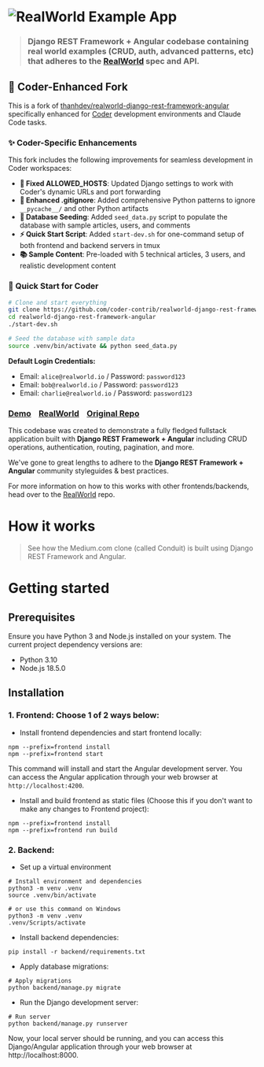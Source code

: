 # ![RealWorld Example App](logo.png)

> ### Django REST Framework + Angular codebase containing real world examples (CRUD, auth, advanced patterns, etc) that adheres to the [RealWorld](https://github.com/gothinkster/realworld) spec and API.

## 🚀 Coder-Enhanced Fork

This is a fork of [thanhdev/realworld-django-rest-framework-angular](https://github.com/thanhdev/realworld-django-rest-framework-angular) specifically enhanced for [Coder](https://coder.com) development environments and Claude Code tasks.

### ✨ Coder-Specific Enhancements

This fork includes the following improvements for seamless development in Coder workspaces:

- **🔧 Fixed ALLOWED_HOSTS**: Updated Django settings to work with Coder's dynamic URLs and port forwarding
- **🐍 Enhanced .gitignore**: Added comprehensive Python patterns to ignore `__pycache__/` and other Python artifacts
- **🌱 Database Seeding**: Added `seed_data.py` script to populate the database with sample articles, users, and comments
- **⚡ Quick Start Script**: Added `start-dev.sh` for one-command setup of both frontend and backend servers in tmux
- **📚 Sample Content**: Pre-loaded with 5 technical articles, 3 users, and realistic development content

### 🎯 Quick Start for Coder

```bash
# Clone and start everything
git clone https://github.com/coder-contrib/realworld-django-rest-framework-angular.git
cd realworld-django-rest-framework-angular
./start-dev.sh

# Seed the database with sample data
source .venv/bin/activate && python seed_data.py
```

**Default Login Credentials:**
- Email: `alice@realworld.io` / Password: `password123`
- Email: `bob@realworld.io` / Password: `password123`
- Email: `charlie@realworld.io` / Password: `password123`

### [Demo](https://thanhdev.pythonanywhere.com/)&nbsp;&nbsp;&nbsp;&nbsp;[RealWorld](https://github.com/gothinkster/realworld)&nbsp;&nbsp;&nbsp;&nbsp;[Original Repo](https://github.com/thanhdev/realworld-django-rest-framework-angular)


This codebase was created to demonstrate a fully fledged fullstack application built with **Django REST Framework + Angular** including CRUD operations, authentication, routing, pagination, and more.

We've gone to great lengths to adhere to the **Django REST Framework + Angular** community styleguides & best practices.

For more information on how to this works with other frontends/backends, head over to the [RealWorld](https://github.com/gothinkster/realworld) repo.


# How it works

> See how the Medium.com clone (called Conduit) is built using Django REST Framework and Angular.

# Getting started

## Prerequisites
Ensure you have Python 3 and Node.js installed on your system. The current project dependency versions are:
- Python 3.10
- Node.js 18.5.0

## Installation
### 1. Frontend: Choose 1 of 2 ways below:
- Install frontend dependencies and start frontend locally:
```shell
npm --prefix=frontend install
npm --prefix=frontend start
```
This command will install and start the Angular development server. You can access the Angular application through your web browser at `http://localhost:4200`.

- Install and build frontend as static files (Choose this if you don't want to make any changes to Frontend project):
```shell
npm --prefix=frontend install
npm --prefix=frontend run build
```

### 2. Backend:
- Set up a virtual environment
```shell
# Install environment and dependencies
python3 -m venv .venv
source .venv/bin/activate

# or use this command on Windows
python3 -m venv .venv
.venv/Scripts/activate
```

- Install backend dependencies:
```shell
pip install -r backend/requirements.txt
```

- Apply database migrations:
```shell
# Apply migrations
python backend/manage.py migrate
```

- Run the Django development server:
```shell
# Run server
python backend/manage.py runserver
```

Now, your local server should be running, and you can access this Django/Angular application through your web browser at http://localhost:8000.
